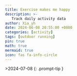 ```yaml
---
title: Exercise makes me happy
description: >-
   Track daily activity data
author: Xia_yh
date: 2024-06-08 20:55:00 +0800
categories: [activity]
tags: [outdoor running]
pin: true
math: true
mermaid: true
icon: fas fa-info-circle
---
```


<div class="strava-embed-placeholder" data-embed-type="activity" data-embed-id="11836899604" data-style="standard" data-from-embed="false"></div><script src="https://strava-embeds.com/embed.js"></script>
>2024-07-08
 {: .prompt-tip }
